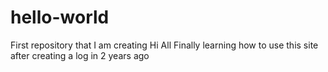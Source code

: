 # hello-world
First repository that I am creating
Hi All
Finally learning how to use this site after creating a log in 2 years ago
